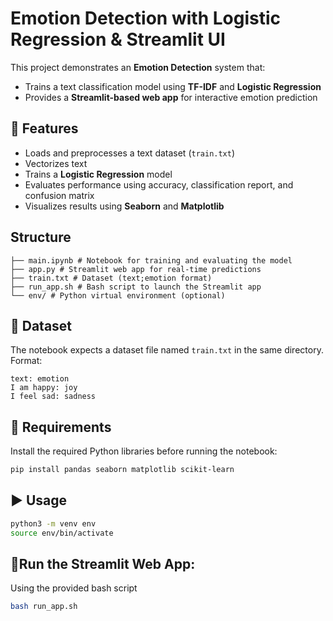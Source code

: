 # Emotion Detection with Logistic Regression & Streamlit UI

This project demonstrates an **Emotion Detection** system that:
- Trains a text classification model using **TF-IDF** and **Logistic Regression**
- Provides a **Streamlit-based web app** for interactive emotion prediction

## 📌 Features
- Loads and preprocesses a text dataset (`train.txt`)
- Vectorizes text
- Trains a **Logistic Regression** model
- Evaluates performance using accuracy, classification report, and confusion matrix
- Visualizes results using **Seaborn** and **Matplotlib**

## Structure
```
├── main.ipynb # Notebook for training and evaluating the model
├── app.py # Streamlit web app for real-time predictions
├── train.txt # Dataset (text;emotion format)
├── run_app.sh # Bash script to launch the Streamlit app
└── env/ # Python virtual environment (optional)
```

## 📂 Dataset
The notebook expects a dataset file named `train.txt` in the same directory.  
Format:
```
text: emotion
I am happy: joy
I feel sad: sadness

```

## 🚀 Requirements
Install the required Python libraries before running the notebook:
```bash
pip install pandas seaborn matplotlib scikit-learn
```

## ▶️ Usage
```bash
python3 -m venv env
source env/bin/activate
```
## 🔹Run the Streamlit Web App:
Using the provided bash script
```bash
bash run_app.sh
```
